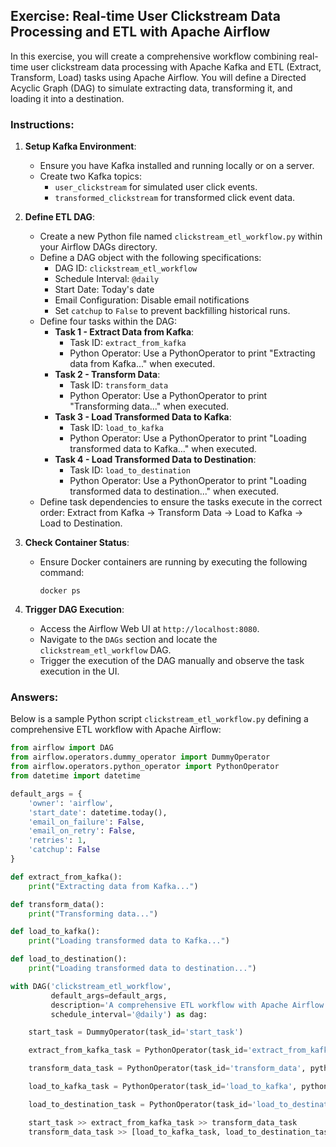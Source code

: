 ## Exercise: Real-time User Clickstream Data Processing and ETL with Apache Airflow

In this exercise, you will create a comprehensive workflow combining real-time user clickstream data processing with Apache Kafka and ETL (Extract, Transform, Load) tasks using Apache Airflow. You will define a Directed Acyclic Graph (DAG) to simulate extracting data, transforming it, and loading it into a destination.

### Instructions:

1. **Setup Kafka Environment**:
   - Ensure you have Kafka installed and running locally or on a server.
   - Create two Kafka topics:
     - `user_clickstream` for simulated user click events.
     - `transformed_clickstream` for transformed click event data.

2. **Define ETL DAG**:
   - Create a new Python file named `clickstream_etl_workflow.py` within your Airflow DAGs directory.
   - Define a DAG object with the following specifications:
     - DAG ID: `clickstream_etl_workflow`
     - Schedule Interval: `@daily`
     - Start Date: Today's date
     - Email Configuration: Disable email notifications
     - Set `catchup` to `False` to prevent backfilling historical runs.
   - Define four tasks within the DAG:
     - **Task 1 - Extract Data from Kafka**: 
       - Task ID: `extract_from_kafka`
       - Python Operator: Use a PythonOperator to print "Extracting data from Kafka..." when executed.
     - **Task 2 - Transform Data**: 
       - Task ID: `transform_data`
       - Python Operator: Use a PythonOperator to print "Transforming data..." when executed.
     - **Task 3 - Load Transformed Data to Kafka**: 
       - Task ID: `load_to_kafka`
       - Python Operator: Use a PythonOperator to print "Loading transformed data to Kafka..." when executed.
     - **Task 4 - Load Transformed Data to Destination**: 
       - Task ID: `load_to_destination`
       - Python Operator: Use a PythonOperator to print "Loading transformed data to destination..." when executed.
   - Define task dependencies to ensure the tasks execute in the correct order: Extract from Kafka -> Transform Data -> Load to Kafka -> Load to Destination.

3. **Check Container Status**:
   - Ensure Docker containers are running by executing the following command:
     ```
     docker ps
     ```

4. **Trigger DAG Execution**:
   - Access the Airflow Web UI at `http://localhost:8080`.
   - Navigate to the `DAGs` section and locate the `clickstream_etl_workflow` DAG.
   - Trigger the execution of the DAG manually and observe the task execution in the UI.

### Answers:

Below is a sample Python script `clickstream_etl_workflow.py` defining a comprehensive ETL workflow with Apache Airflow:

```python
from airflow import DAG
from airflow.operators.dummy_operator import DummyOperator
from airflow.operators.python_operator import PythonOperator
from datetime import datetime

default_args = {
    'owner': 'airflow',
    'start_date': datetime.today(),
    'email_on_failure': False,
    'email_on_retry': False,
    'retries': 1,
    'catchup': False
}

def extract_from_kafka():
    print("Extracting data from Kafka...")

def transform_data():
    print("Transforming data...")

def load_to_kafka():
    print("Loading transformed data to Kafka...")

def load_to_destination():
    print("Loading transformed data to destination...")

with DAG('clickstream_etl_workflow',
         default_args=default_args,
         description='A comprehensive ETL workflow with Apache Airflow',
         schedule_interval='@daily') as dag:

    start_task = DummyOperator(task_id='start_task')

    extract_from_kafka_task = PythonOperator(task_id='extract_from_kafka', python_callable=extract_from_kafka)

    transform_data_task = PythonOperator(task_id='transform_data', python_callable=transform_data)

    load_to_kafka_task = PythonOperator(task_id='load_to_kafka', python_callable=load_to_kafka)

    load_to_destination_task = PythonOperator(task_id='load_to_destination', python_callable=load_to_destination)

    start_task >> extract_from_kafka_task >> transform_data_task
    transform_data_task >> [load_to_kafka_task, load_to_destination_task]
```